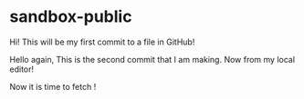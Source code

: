 # sandbox-public

Hi! This will be my first commit to a file in GitHub!

Hello again, This is the second commit that I am making. Now from my local editor!

Now it is time to fetch !